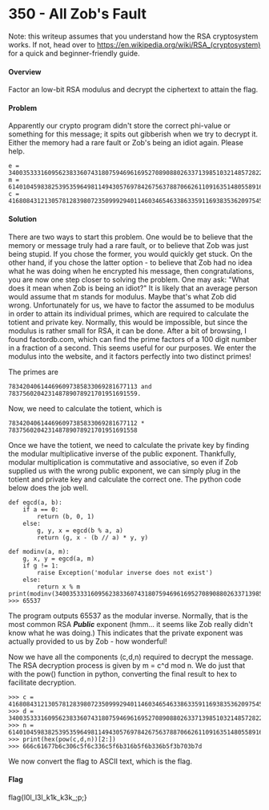 # 350 - All Zob's Fault

Note: this writeup assumes that you understand how the RSA cryptosystem works.  If not, head over to https://en.wikipedia.org/wiki/RSA_(cryptosystem) for a quick and beginner-friendly guide.

#### Overview

Factor an low-bit RSA modulus and decrypt the ciphertext to attain the flag.

#### Problem

Apparently our crypto program didn't store the correct phi-value or something for this message; it spits out gibberish when we try to decrypt it. Either the memory had a rare fault or Zob's being an idiot again. Please help.

    e = 340035333160956238336074318075946961695270890880263371398510321485728225; 
    m = 614010459838253953596498114943057697842675637887066261109163514805589167; 
    c = 416808431213057812839807235099929401146034654633863359116938353620975451;

#### Solution

There are two ways to start this problem.  One would be to believe that the memory or message truly had a rare fault, or to believe that Zob was just being stupid.  If you chose the former, you would quickly get stuck.  On the other hand, if you chose the latter option - to believe that Zob had no idea what he was doing when he encrypted his message, then congratulations, you are now one step closer to solving the problem.  One may ask: "What does it mean when Zob is being an idiot?"  It is likely that an average person would assume that m stands for modulus.  Maybe that's what Zob did wrong.  Unfortunately for us, we have to factor the assumed to be modulus in order to attain its individual primes, which are required to calculate the totient and private key.  Normally, this would be impossible, but since the modulus is rather small for RSA, it can be done.  After a bit of browsing, I found factordb.com, which can find the prime factors of a 100 digit number in a fraction of a second.    This seems useful for our purposes.  We enter the modulus into the website, and it factors perfectly into two distinct primes!

The primes are 

    783420406144696097385833069281677113 and 783756020423148789078921701951691559.
    
Now, we need to calculate the totient, which is 
    
    783420406144696097385833069281677112 * 783756020423148789078921701951691558 
    
Once we have the totient, we need to calculate the private key by finding the modular multiplicative inverse of the public exponent.  Thankfully, modular multiplication is commutative and associative, so even if Zob supplied us with the wrong public exponent, we can simply plug in the totient and private key and calculate the correct one.  The python code below does the job well.

    def egcd(a, b):
        if a == 0:
            return (b, 0, 1)
        else:
            g, y, x = egcd(b % a, a)
            return (g, x - (b // a) * y, y)
    
    def modinv(a, m):
        g, x, y = egcd(a, m)
        if g != 1:
            raise Exception('modular inverse does not exist')
        else:
            return x % m
    print(modinv(340035333160956238336074318075946961695270890880263371398510321485728225,614010459838253953596498114943057696275499211319221374644408743572220496))
    >>> 65537

The program outputs 65537 as the modular inverse.  Normally, that is the most common RSA <i><b>Public</b></i> exponent (hmm... it seems like Zob really didn't know what he was doing.)  This indicates that the private exponent was actually provided to us by Zob - how wonderful!

Now we have all the components (c,d,n) required to decrypt the message.  The RSA decryption process is given by m = c^d mod n.  We do just that with the pow() function in python, converting the final result to hex to facilitate decryption.

    >>> c = 416808431213057812839807235099929401146034654633863359116938353620975451
    >>> d = 340035333160956238336074318075946961695270890880263371398510321485728225
    >>> n = 614010459838253953596498114943057697842675637887066261109163514805589167
    >>> print(hex(pow(c,d,n))[2:])
    >>> 666c61677b6c306c5f6c336c5f6b316b5f6b336b5f3b703b7d
    
We now convert the flag to ASCII text, which is the flag.

#### Flag

flag{l0l_l3l_k1k_k3k_;p;}
